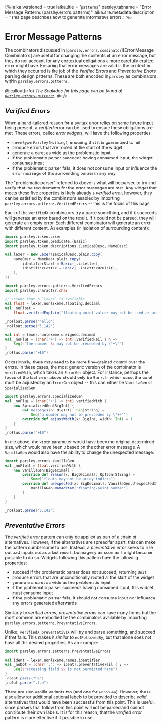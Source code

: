 {%
laika.versioned = true
laika.title = "`patterns`"
parsley.tabname = "Error Message Patterns (parsley.errors.patterns)"
laika.site.metadata.description = "This page describes how to generate informative errors."
%}

# Error Message Patterns
The combinators discussed in
[`parsley.errors.combinator`][Error Message Combinators] are useful
for changing the contents of an error message, but they do not account for any
contextual obligations a more carefully crafted error might have. Ensuring
that error messages are valid in the context in which they occurred is the job
of the *Verified Errors* and *Preventative Errors* parsing design patterns.
These are both encoded in `parsley` as combinators within `parsley.errors.patterns`.

@:callout(info)
*The Scaladoc for this page can be found at [`parsley.errors.patterns`](@:api(parsley.errors.patterns$)).*
@:@

## *Verified Errors*
When a hand-tailored reason for a syntax error relies on some future input
being present, a *verified* error can be used to ensure these obligations are met. These errors, called *error widgets*, will have the following properties:

* have type `Parsley[Nothing]`, ensuring that it is guaranteed to fail
* produce errors that are rooted at the start of the widget
* generate a caret as wide as the problematic input
* if the problematic parser succeeds having consumed input, the widget consumes
  input
* if the problematic parser fails, it does not consume input or influence the
  error message of the surrounding parser in any way

The "problematic parser" referred to above is what will be parsed to try and
verify that the requirements for the error messages are met.
Any widget that meets these five properties is likely already a *verified error*,
however, they can be satisfied by the combinators enabled by importing `parsley.errors.patterns.VerifiedErrors` -- this is the focus of this page.

Each of the `verifiedX` combinators try a parse something, and if it succeeds
will generate an error based on the result. If it could not be parsed, they will generate an empty error. Each different combinator will generate an error with
different content. As examples (in isolation of surrounding content):

```scala mdoc:invisible
import parsley.token.Lexer
import parsley.token.predicate.{Basic}
import parsley.token.descriptions.{LexicalDesc, NameDesc}

val lexer = new Lexer(LexicalDesc.plain.copy(
    nameDesc = NameDesc.plain.copy(
        identifierStart = Basic(_.isLetter),
        identifierLetter = Basic(_.isLetterOrDigit),
    ),
))
```

```scala mdoc:to-string
import parsley.errors.patterns.VerifiedErrors
import parsley.character.char

// assume that a `lexer` is available
val float = lexer.nonlexeme.floating.decimal
val _noFloat =
    float.verifiedExplain("floating-point values may not be used as array indices")

_noFloat.parse("hello")
_noFloat.parse("3.142")

val int = lexer.nonlexeme.unsigned.decimal
val _noPlus = (char('+') ~> int).verifiedFail { n =>
    Seq(s"the number $n may not be preceeded by \"+\"")
}
_noPlus.parse("+10")
```

Occasionally, there may need to be more fine-grained control over the errors.
In these cases, the most generic version of the combinator is `verifiedWith`,
which takes an `ErrorGen` object. For instance, perhaps the focus of the last
error above should only be the `+`. In which case, the caret must be adjusted by
an `ErrorGen` object -- this can either be `VanillaGen` or `SpecializedGen`.

```scala mdoc:to-string:nest
import parsley.errors.SpecializedGen
val _noPlus = (char('+') ~> int).verifiedWith {
    new SpecializedGen[BigInt] {
        def messages(n: BigInt): Seq[String] =
            Seq("a number may not be preceeded by \"+\"")
        override def adjustWidth(x: BigInt, width: Int) = 1
    }
}
_noPlus.parse("+10")
```

In the above, the `width` parameter would have been the original determined
size, which would have been `3` based on the other error message. A `VanillaGen`
would also have the ability to change the unexpected message:

```scala mdoc:to-string:nest
import parsley.errors.VanillaGen
val _noFloat = float.verifiedWith {
    new VanillaGen[BigDecimal] {
        override def reason(x: BigDecimal): Option[String] =
            Some("floats may not be array indices")
        override def unexpected(x: BigDecimal): VanillaGen.UnexpectedItem = {
            VanillaGen.NamedItem("floating-point number")
        }
    }
}

_noFloat.parse("3.142")
```

## *Preventative Errors*
The *verified error* pattern can only be applied as part of a chain of
alternatives. However, if the alternatives are spread far apart, this can make
the pattern cumbersome to use. Instead, a *preventative error* seeks to rule out
bad inputs not as a last resort, but eagerly as soon as it might become possible to do so. Widgets following this pattern have the following properties:

* succeed if the problematic parser does not succeed, returning `Unit`
* produce errors that are unconditionally rooted at the start of the widget
* generate a caret as wide as the problematic input
* if the problematic parser succeeds having consumed input, this widget must
  consume input
* if the problematic parser fails, it should not consume input nor influence
  any errors generated afterwards

Similarly to *verified errors*, *preventative errors* can have many forms but
the most common are embodied by the combinators available by importing
`parsley.errors.patterns.PreventativeErrors`.

Unlike, `verifiedX`, `preventativeX` will try and parse something, and succeed
if that fails. This makes it *similar* to `notFollowedBy`, but that alone does
not have all the desired properties. As an example:

```scala mdoc:to-string
import parsley.errors.patterns.PreventativeErrors

val ident = lexer.nonlexeme.names.identifier
val _noDot = (char('.') ~> ident).preventativeFail { v =>
    Seq(s"accessing field $v is not permitted here")
}
_noDot.parse("hi")
_noDot.parse(".foo")
```

There are also vanilla variants too (and one for `ErrorGen`). However, these also
allow for additional optional labels to be provided to describe *valid*
alternatives that would have been successful from this point. This is useful,
since parsers that follow from this point will not be parsed and cannot
contribute their own labels. It is for this reason, that the *verified error*
pattern is more effective if it possible to use.
